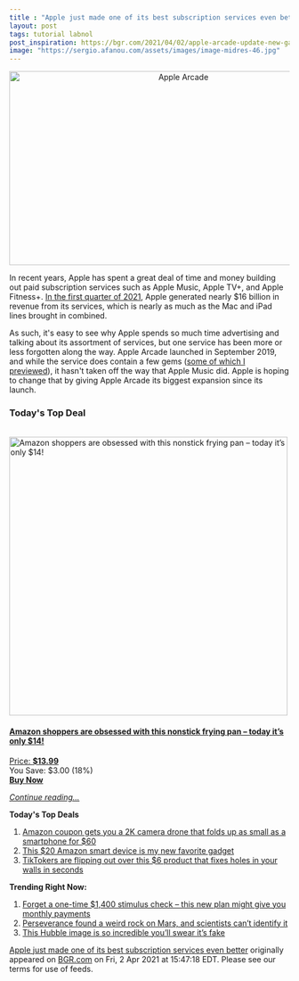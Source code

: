 ```yaml
---
title : "Apple just made one of its best subscription services even better"
layout: post
tags: tutorial labnol
post_inspiration: https://bgr.com/2021/04/02/apple-arcade-update-new-games-2021/
image: "https://sergio.afanou.com/assets/images/image-midres-46.jpg"
---
```


<center><a href="https://bgr.com/2021/04/02/apple-arcade-update-new-games-2021/" class="bgr-rss-featured-image bgr-rss-test-class"><img loading="lazy" width="610" height="348" src="https://bgr.com/wp-content/uploads/2021/04/Apple-Arcade-Fruit-Ninja.jpg?quality=70&amp;strip=all&amp;w=610" class="attachment-feed_normal size-feed_normal wp-post-image" alt="Apple Arcade" loading="lazy" srcset="https://bgr.com/wp-content/uploads/2021/04/Apple-Arcade-Fruit-Ninja.jpg 1306w, https://bgr.com/wp-content/uploads/2021/04/Apple-Arcade-Fruit-Ninja.jpg?resize=150,85 150w, https://bgr.com/wp-content/uploads/2021/04/Apple-Arcade-Fruit-Ninja.jpg?resize=300,171 300w, https://bgr.com/wp-content/uploads/2021/04/Apple-Arcade-Fruit-Ninja.jpg?resize=768,438 768w, https://bgr.com/wp-content/uploads/2021/04/Apple-Arcade-Fruit-Ninja.jpg?resize=1024,583 1024w, https://bgr.com/wp-content/uploads/2021/04/Apple-Arcade-Fruit-Ninja.jpg?resize=610,348 610w, https://bgr.com/wp-content/uploads/2021/04/Apple-Arcade-Fruit-Ninja.jpg?resize=664,378 664w, https://bgr.com/wp-content/uploads/2021/04/Apple-Arcade-Fruit-Ninja.jpg?resize=1200,684 1200w, https://bgr.com/wp-content/uploads/2021/04/Apple-Arcade-Fruit-Ninja.jpg?resize=782,445 782w, https://bgr.com/wp-content/uploads/2021/04/Apple-Arcade-Fruit-Ninja.jpg?resize=827,471 827w, https://bgr.com/wp-content/uploads/2021/04/Apple-Arcade-Fruit-Ninja.jpg?resize=800,456 800w" sizes="(max-width: 610px) 100vw, 610px" title="Apple Arcade" /></a></center><p>In recent years, Apple has spent a great deal of time and money building out paid subscription services such as Apple Music, Apple TV+, and Apple Fitness+. <a href="https://www.apple.com/newsroom/2021/01/apple-reports-first-quarter-results/">In the first quarter of 2021</a>, Apple generated nearly $16 billion in revenue from its services, which is nearly as much as the Mac and iPad lines brought in combined.</p>
<p>As such, it's easy to see why Apple spends so much time advertising and talking about its assortment of services, but one service has been more or less forgotten along the way. Apple Arcade launched in September 2019, and while the service does contain a few gems (<a href="https://bgr.com/2019/09/16/apple-arcade-preview-release-date-launch-titles/">some of which I previewed</a>), it hasn't taken off the way that Apple Music did. Apple is hoping to change that by giving Apple Arcade its biggest expansion since its launch.</p>
<h3>Today's Top Deal</h3>
<p><a href="https://www.amazon.com/Carote-Stone-Derived-Non-Stick-Switzerland-Including/dp/B0732NXYNS?tag=b0c55topdeals-20"><br><img height="500px" width="500px" src="https://m.media-amazon.com/images/I/41WpDGJAThL.jpg" alt="Amazon shoppers are obsessed with this nonstick frying pan &ndash; today it&rsquo;s only $14!"><br></a></p>
<h4><a href="https://www.amazon.com/Carote-Stone-Derived-Non-Stick-Switzerland-Including/dp/B0732NXYNS?tag=b0c55rss-20">Amazon shoppers are obsessed with this nonstick frying pan &ndash; today it&rsquo;s only $14!</a></h4>
<p><a href="https://www.amazon.com/Carote-Stone-Derived-Non-Stick-Switzerland-Including/dp/B0732NXYNS?tag=b0c55rss-20">Price: <strong>$13.99</strong></a><br><span>You Save: $3.00 (18%)</span><br><strong><a href="https://www.amazon.com/Carote-Stone-Derived-Non-Stick-Switzerland-Including/dp/B0732NXYNS?tag=b0c55rss-20">Buy Now</a></strong></p>
<p><a href="https://bgr.com/2021/04/02/apple-arcade-update-new-games-2021/" class="more-link"><em>Continue reading...</em></a></p>

<p><strong>Today's Top Deals</strong></p>
<ol>
<li><a href="https://bgr.com/2021/04/01/drone-with-camera-on-amazon-prime-coupon-lowest-price/?utm_source=rss&#038;utm_campaign=topdeals">Amazon coupon gets you a 2K camera drone that folds up as small as a smartphone for $60</a></li>
<li><a href="https://bgr.com/2021/04/02/best-amazon-devices-dash-smart-shelf-deals/?utm_source=rss&#038;utm_campaign=topdeals">This $20 Amazon smart device is my new favorite gadget</a></li>
<li><a href="https://bgr.com/2021/04/02/how-to-fix-a-hole-in-the-wall-fast-and-cheap-amazon-prime-deal-3m-small-hole-repair-kit/?utm_source=rss&#038;utm_campaign=topdeals">TikTokers are flipping out over this $6 product that fixes holes in your walls in seconds</a></li>
</ol>

<p><strong>Trending Right Now:</strong></p>
<ol>
<li><a href="https://bgr.com/2021/04/02/new-stimulus-check-senate-democrats-want-recurring-covid-19-payments/">Forget a one-time $1,400 stimulus check &#8211; this new plan might give you monthly payments</a></li>
<li><a href="https://bgr.com/2021/04/01/mars-rock-perseverance-mystery/">Perseverance found a weird rock on Mars, and scientists can&#8217;t identify it</a></li>
<li><a href="https://bgr.com/2021/04/02/hubble-photo-veil-nebula/">This Hubble image is so incredible you&#8217;ll swear it&#8217;s fake</a></li>
</ol>
<p><a href="https://bgr.com/2021/04/02/apple-arcade-update-new-games-2021/">Apple just made one of its best subscription services even better</a> originally appeared on <a href="http://bgr.com">BGR.com</a> on Fri, 2 Apr 2021 at 15:47:18 EDT. Please see our terms for use of feeds.</p>